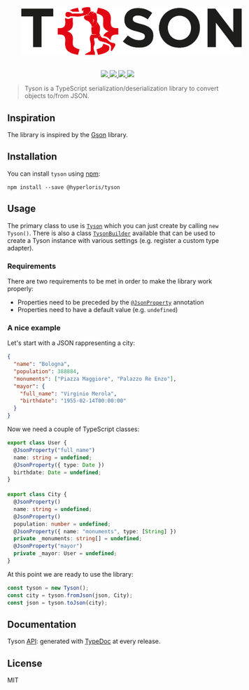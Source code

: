 <div align="center">
  <img style="margin:32px" src="https://github.com/hyperloris/tyson/blob/master/static/img/tyson-logo.png" />
  <div>
    <a href="https://www.npmjs.com/package/@hyperloris/tyson">
      <img src="https://img.shields.io/npm/v/@hyperloris/tyson.svg?style=flat-square" />
    </a>
    <a href="https://travis-ci.org/hyperloris/tyson">
      <img src="https://img.shields.io/travis/hyperloris/tyson/master.svg?style=flat-square" />
    </a>
    <a href="https://coveralls.io/github/hyperloris/tyson?branch=master">
      <img src="https://img.shields.io/coveralls/github/hyperloris/tyson.svg?style=flat-square" />
    </a>
    <a href="https://github.com/hyperloris/tyson/blob/master/LICENSE">
      <img src="https://img.shields.io/github/license/hyperloris/tyson.svg?style=flat-square" />
    </a>
  </div>
</div>

> Tyson is a TypeScript serialization/deserialization library to convert objects to/from JSON.

## Inspiration
The library is inspired by the [Gson](https://github.com/google/gson) library.

## Installation
You can install `tyson` using [npm](http://npmjs.org):
```console
npm install --save @hyperloris/tyson
```

## Usage
The primary class to use is [`Tyson`](https://hyperloris.github.io/tyson/classes/tyson.html) which you can just create by calling `new Tyson()`. There is also a class [`TysonBuilder`](https://hyperloris.github.io/tyson/classes/tysonbuilder.html) available that can be used to create a Tyson instance with various settings (e.g. register a custom type adapter).

### Requirements
There are two requirements to be met in order to make the library work properly:
- Properties need to be preceded by the [`@JsonProperty`](https://hyperloris.github.io/tyson/globals.html#jsonproperty) annotation
- Properties need to have a default value (e.g. `undefined`)

### A nice example
Let's start with a JSON rappresenting a city:
```json
{
  "name": "Bologna",
  "population": 388884,
  "monuments": ["Piazza Maggiore", "Palazzo Re Enzo"],
  "mayor": {
    "full_name": "Virginio Merola",
    "birthdate": "1955-02-14T00:00:00"
  }
}
```

Now we need a couple of TypeScript classes:
```typescript
export class User {
  @JsonProperty("full_name")
  name: string = undefined;
  @JsonProperty({ type: Date })
  birthdate: Date = undefined;
}

export class City {
  @JsonProperty()
  name: string = undefined;
  @JsonProperty()
  population: number = undefined;
  @JsonProperty({ name: "monuments", type: [String] })
  private _monuments: string[] = undefined;
  @JsonProperty("mayor")
  private _mayor: User = undefined;
}
```

At this point we are ready to use the library:
```typescript
const tyson = new Tyson();
const city = tyson.fromJson(json, City);
const json = tyson.toJson(city);
```

## Documentation
Tyson [API](http://hyperloris.github.io/tyson): generated with [TypeDoc](http://typedoc.org) at every release.

## License
MIT
